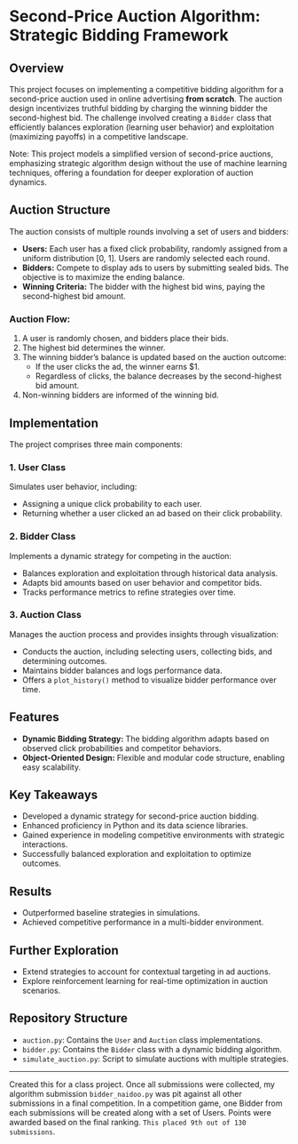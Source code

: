 # Second-Price Auction Algorithm: Strategic Bidding Framework

## **Overview**
This project focuses on implementing a competitive bidding algorithm for a second-price auction used in online advertising **from scratch**. The auction design incentivizes truthful bidding by charging the winning bidder the second-highest bid. The challenge involved creating a `Bidder` class that efficiently balances exploration (learning user behavior) and exploitation (maximizing payoffs) in a competitive landscape.

Note: This project models a simplified version of second-price auctions, emphasizing strategic algorithm design without the use of machine learning techniques, offering a foundation for deeper exploration of auction dynamics.

## **Auction Structure**
The auction consists of multiple rounds involving a set of users and bidders:
- **Users:** Each user has a fixed click probability, randomly assigned from a uniform distribution [0, 1]. Users are randomly selected each round.
- **Bidders:** Compete to display ads to users by submitting sealed bids. The objective is to maximize the ending balance.
- **Winning Criteria:** The bidder with the highest bid wins, paying the second-highest bid amount.

### Auction Flow:
1. A user is randomly chosen, and bidders place their bids.
2. The highest bid determines the winner.
3. The winning bidder’s balance is updated based on the auction outcome:
   - If the user clicks the ad, the winner earns \$1.
   - Regardless of clicks, the balance decreases by the second-highest bid amount.
4. Non-winning bidders are informed of the winning bid.

## **Implementation**
The project comprises three main components: 

### **1. User Class**
Simulates user behavior, including:
- Assigning a unique click probability to each user.
- Returning whether a user clicked an ad based on their click probability.

### **2. Bidder Class**
Implements a dynamic strategy for competing in the auction:
- Balances exploration and exploitation through historical data analysis.
- Adapts bid amounts based on user behavior and competitor bids.
- Tracks performance metrics to refine strategies over time.

### **3. Auction Class**
Manages the auction process and provides insights through visualization:
- Conducts the auction, including selecting users, collecting bids, and determining outcomes.
- Maintains bidder balances and logs performance data.
- Offers a `plot_history()` method to visualize bidder performance over time.

## **Features**
- **Dynamic Bidding Strategy:** The bidding algorithm adapts based on observed click probabilities and competitor behaviors.
- **Object-Oriented Design:** Flexible and modular code structure, enabling easy scalability.

## **Key Takeaways**
- Developed a dynamic strategy for second-price auction bidding.
- Enhanced proficiency in Python and its data science libraries.
- Gained experience in modeling competitive environments with strategic interactions.
- Successfully balanced exploration and exploitation to optimize outcomes.

## **Results**
- Outperformed baseline strategies in simulations.
- Achieved competitive performance in a multi-bidder environment.

## **Further Exploration**
- Extend strategies to account for contextual targeting in ad auctions.
- Explore reinforcement learning for real-time optimization in auction scenarios.

## **Repository Structure**
- `auction.py`: Contains the `User` and `Auction` class implementations.
- `bidder.py`: Contains the `Bidder` class with a dynamic bidding algorithm.
- `simulate_auction.py`: Script to simulate auctions with multiple strategies.

---

Created this for a class project. Once all submissions were collected, my algorithm submission `bidder_naidoo.py` was pit against all other submissions in a final competition. In a competition game, one Bidder from each submissions will be created along with a set of Users. Points were awarded based on the final ranking. `This placed 9th out of 130 submissions`.